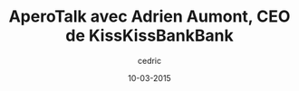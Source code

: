 ---
layout: video
title: "AperoTalk avec Adrien Aumont, CEO de KissKissBankBank"
author: cedric
date: 10-03-2015
youtube_slug: "CjEy_7IsApQ"
labels:
  - talk
thumbnail: 2015-10-03-talk-adrien-aumont-kisskissbankbank.jpg
description: "De la genèse de KissKissBankBank à son succès d'aujourd'hui, Adrien Aumont, cofondateur de la plateforme, nous raconte son parcours et ses moments clefs."
---